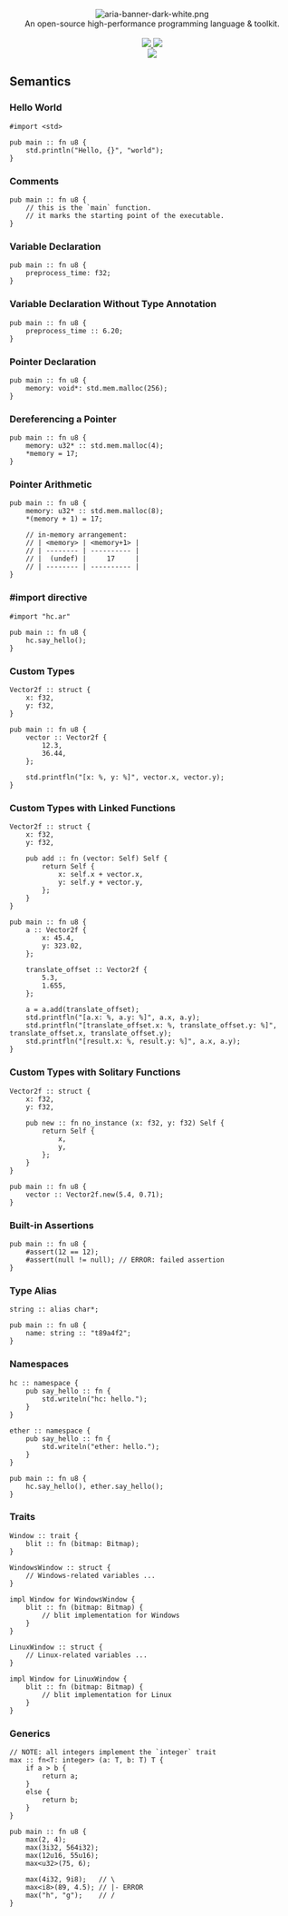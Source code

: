 <p align="center">
    <img src="assets/aria-banner-dark-white.png?raw=true" alt="aria-banner-dark-white.png">
    <br/>
    An open-source high-performance programming language & toolkit.
    <br/>
    <br/>
    <a href="https://github.com/huzaifash/aria/actions">
        <img src="https://github.com/huzaifash/aria/workflows/build/badge.svg">
    </a>
	<a href="https://github.com/huzaifash/aria/blob/master/LICENSE">
		<img src="https://img.shields.io/github/license/huzaifash/aria">
	</a>
	<br/>
	<a href="https://github.com/huzaifash/aria.git">
		<img src="https://img.shields.io/github/languages/code-size/huzaifash/aria">
	</a>
</p>

## Semantics

### Hello World
```aria
#import <std>

pub main :: fn u8 {
	std.println("Hello, {}", "world");
}
```

### Comments
```aria
pub main :: fn u8 {
	// this is the `main` function.
	// it marks the starting point of the executable.
}
```

### Variable Declaration
```aria
pub main :: fn u8 {
	preprocess_time: f32;
}
```

### Variable Declaration Without Type Annotation
```aria
pub main :: fn u8 {
	preprocess_time :: 6.20;
}
```

### Pointer Declaration
```aria
pub main :: fn u8 {
	memory: void*: std.mem.malloc(256);
}
```

### Dereferencing a Pointer
```aria
pub main :: fn u8 {
	memory: u32* :: std.mem.malloc(4);
	*memory = 17;
}
```

### Pointer Arithmetic

```aria
pub main :: fn u8 {
	memory: u32* :: std.mem.malloc(8);
	*(memory + 1) = 17;

	// in-memory arrangement:
	// | <memory> | <memory+1> |
	// | -------- | ---------- |
	// |  (undef) |     17     |
	// | -------- | ---------- |
}
```

### #import directive

```aria
#import "hc.ar"

pub main :: fn u8 {
	hc.say_hello();
}
```

### Custom Types

```aria
Vector2f :: struct {
	x: f32,
	y: f32,
}

pub main :: fn u8 {
	vector :: Vector2f {
		12.3,
		36.44,
	};

	std.printfln("[x: %, y: %]", vector.x, vector.y);
}
```

### Custom Types with Linked Functions

```aria
Vector2f :: struct {
	x: f32,
	y: f32,

	pub add :: fn (vector: Self) Self {
		return Self {
			x: self.x + vector.x,
			y: self.y + vector.y,
		};
	}
}

pub main :: fn u8 {
	a :: Vector2f {
		x: 45.4,
		y: 323.02,
	};

	translate_offset :: Vector2f {
		5.3,
		1.655,
	};

	a = a.add(translate_offset);
	std.printfln("[a.x: %, a.y: %]", a.x, a.y);
	std.printfln("[translate_offset.x: %, translate_offset.y: %]", translate_offset.x, translate_offset.y);
	std.printfln("[result.x: %, result.y: %]", a.x, a.y);
}
```

### Custom Types with Solitary Functions

```aria
Vector2f :: struct {
	x: f32,
	y: f32,

	pub new :: fn no_instance (x: f32, y: f32) Self {
		return Self {
			x,
			y,
		};
	}
}

pub main :: fn u8 {
	vector :: Vector2f.new(5.4, 0.71);
}
```

### Built-in Assertions

```aria
pub main :: fn u8 {
	#assert(12 == 12);
	#assert(null != null); // ERROR: failed assertion
}
```

### Type Alias

```aria
string :: alias char*;

pub main :: fn u8 {
	name: string :: "t89a4f2";
}
```

### Namespaces

```aria
hc :: namespace {
	pub say_hello :: fn {
		std.writeln("hc: hello.");
	}
}

ether :: namespace {
	pub say_hello :: fn {
		std.writeln("ether: hello.");
	}
}

pub main :: fn u8 {
	hc.say_hello(), ether.say_hello();
}
```

### Traits

```aria
Window :: trait {
	blit :: fn (bitmap: Bitmap);
}

WindowsWindow :: struct {
	// Windows-related variables ...
}

impl Window for WindowsWindow {
	blit :: fn (bitmap: Bitmap) {
		// blit implementation for Windows
	}
}

LinuxWindow :: struct {
	// Linux-related variables ...
}

impl Window for LinuxWindow {
	blit :: fn (bitmap: Bitmap) {
		// blit implementation for Linux
	}
}
```

### Generics

```aria
// NOTE: all integers implement the `integer` trait
max :: fn<T: integer> (a: T, b: T) T {
	if a > b {
		return a;
	}
	else {
		return b;
	}
}

pub main :: fn u8 {
	max(2, 4);
	max(3i32, 564i32);
	max(12u16, 55u16);
	max<u32>(75, 6);

	max(4i32, 9i8);   // \
	max<i8>(89, 4.5); // |- ERROR
	max("h", "g");    // /
}
```
